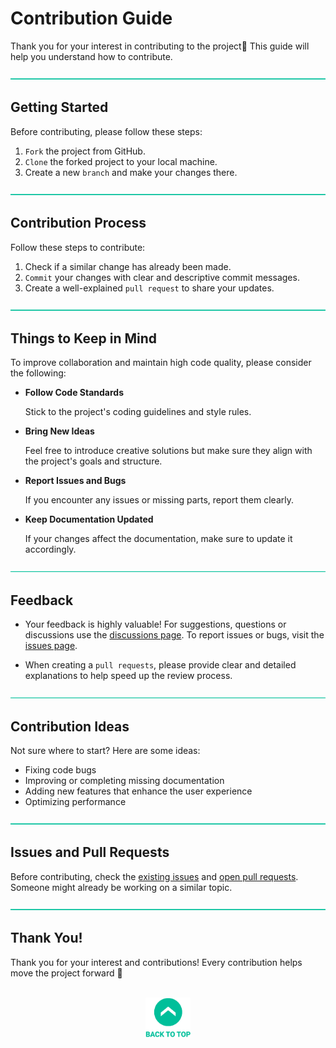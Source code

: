 # Contribution Guide

Thank you for your interest in contributing to the project🥳
This guide will help you understand how to contribute.


![—————————————————————————————————————————————————](../Readme%20Resources/Line.png)

## Getting Started

Before contributing, please follow these steps:

1. `Fork` the project from GitHub.
2. `Clone` the forked project to your local machine.
3. Create a new `branch` and make your changes there.


![—————————————————————————————————————————————————](../Readme%20Resources/Line.png)

## Contribution Process

Follow these steps to contribute:

1. Check if a similar change has already been made.
2. `Commit` your changes with clear and descriptive commit messages.
3. Create a well-explained `pull request` to share your updates.


![—————————————————————————————————————————————————](../Readme%20Resources/Line.png)

## Things to Keep in Mind

To improve collaboration and maintain high code quality,
please consider the following:

- **Follow Code Standards**

  Stick to the project's coding guidelines and style rules.

- **Bring New Ideas**

  Feel free to introduce creative solutions but make sure
  they align with the project's goals and structure.

- **Report Issues and Bugs**

  If you encounter any issues or missing parts, report them clearly.

- **Keep Documentation Updated**

  If your changes affect the documentation, make sure to update it accordingly.


![—————————————————————————————————————————————————](../Readme%20Resources/Line.png)

## Feedback

- Your feedback is highly valuable! For suggestions, questions or discussions use the
  [discussions page](https://github.com/mustafatoktas/D_JsonComparerBeautifier/discussions).
  To report issues or bugs, visit the
  [issues page](https://github.com/mustafatoktas/D_JsonComparerBeautifier/issues).

- When creating a `pull requests`, please provide clear and detailed explanations to help speed up the review process.


![—————————————————————————————————————————————————](../Readme%20Resources/Line.png)

## Contribution Ideas

Not sure where to start? Here are some ideas:
- Fixing code bugs
- Improving or completing missing documentation
- Adding new features that enhance the user experience
- Optimizing performance


![—————————————————————————————————————————————————](../Readme%20Resources/Line.png)

## Issues and Pull Requests

Before contributing, check the [existing issues](https://github.com/mustafatoktas/D_JsonComparerBeautifier/issues) and
[open pull requests](https://github.com/mustafatoktas/D_JsonComparerBeautifier/pulls). Someone might already be working on a similar topic.


![—————————————————————————————————————————————————](../Readme%20Resources/Line.png)

## Thank You!

Thank you for your interest and contributions! Every contribution helps move the project forward 🚀

<br>

<div align="center">
  <a href="#contribution-guide"><img src="../Readme Resources/Back to Top.png" alt="Back to Top" height="64"/></a>
</div>
